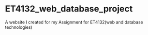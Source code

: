 # ET4132_web_database_project
A website I created for my Assignment for ET4132(web and database technologies)
